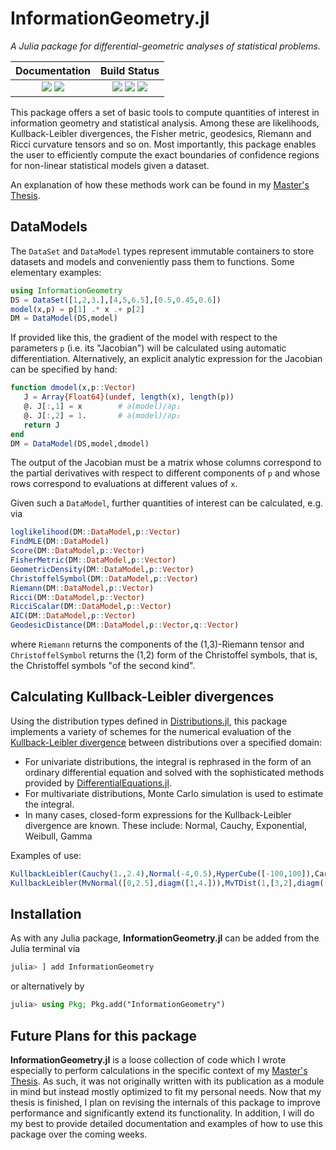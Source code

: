 # InformationGeometry.jl

*A Julia package for differential-geometric analyses of statistical problems.*

| **Documentation** | **Build Status** |
|:-----------------:|:----------------:|
| [![][docs-stable-img]][docs-stable-url] [![][docs-dev-img]][docs-dev-url] | [![][travis-img]][travis-url] [![][appveyor-img]][appveyor-url] [![][codecov-img]][codecov-url] |

This package offers a set of basic tools to compute quantities of interest in information geometry and statistical analysis.
Among these are likelihoods, Kullback-Leibler divergences, the Fisher metric, geodesics, Riemann and Ricci curvature tensors and so on.
Most importantly, this package enables the user to efficiently compute the exact boundaries of confidence regions for non-linear statistical models given a dataset.

An explanation of how these methods work can be found in my [Master's Thesis](https://github.com/RafaelArutjunjan/Master-Thesis).


DataModels
----------
The `DataSet` and `DataModel` types represent immutable containers to store datasets and models and conveniently pass them to functions.
Some elementary examples:
```julia
using InformationGeometry
DS = DataSet([1,2,3.],[4,5,6.5],[0.5,0.45,0.6])
model(x,p) = p[1] .* x .+ p[2]
DM = DataModel(DS,model)
```
If provided like this, the gradient of the model with respect to the parameters `p` (i.e. its "Jacobian") will be calculated using automatic differentiation. Alternatively, an explicit analytic expression for the Jacobian can be specified by hand:
```julia
function dmodel(x,p::Vector)
   J = Array{Float64}(undef, length(x), length(p))
   @. J[:,1] = x        # ∂(model)/∂p₁
   @. J[:,2] = 1.       # ∂(model)/∂p₂
   return J
end
DM = DataModel(DS,model,dmodel)
```
The output of the Jacobian must be a matrix whose columns correspond to the partial derivatives with respect to different components of `p` and whose rows correspond to evaluations at different values of `x`.

Given such a `DataModel`, further quantities of interest can be calculated, e.g. via
```julia
loglikelihood(DM::DataModel,p::Vector)
FindMLE(DM::DataModel)
Score(DM::DataModel,p::Vector)
FisherMetric(DM::DataModel,p::Vector)
GeometricDensity(DM::DataModel,p::Vector)
ChristoffelSymbol(DM::DataModel,p::Vector)
Riemann(DM::DataModel,p::Vector)
Ricci(DM::DataModel,p::Vector)
RicciScalar(DM::DataModel,p::Vector)
AIC(DM::DataModel,p::Vector)
GeodesicDistance(DM::DataModel,p::Vector,q::Vector)
```
where `Riemann` returns the components of the (1,3)-Riemann tensor and `ChristoffelSymbol` returns the (1,2) form of the Christoffel symbols, that is, the Christoffel symbols "of the second kind".


Calculating Kullback-Leibler divergences
----------------------------------------
Using the distribution types defined in [Distributions.jl](https://github.com/JuliaStats/Distributions.jl), this package implements a variety of schemes for the numerical evaluation of the [Kullback-Leibler divergence](https://en.wikipedia.org/wiki/Kullback–Leibler_divergence) between distributions over a specified domain:
* For univariate distributions, the integral is rephrased in the form of an ordinary differential equation and solved with the sophisticated methods provided by [DifferentialEquations.jl](https://github.com/SciML/DifferentialEquations.jl).
* For multivariate distributions, Monte Carlo simulation is used to estimate the integral.
* In many cases, closed-form expressions for the Kullback-Leibler divergence are known. These include: Normal, Cauchy, Exponential, Weibull, Gamma

Examples of use:
```julia
KullbackLeibler(Cauchy(1.,2.4),Normal(-4,0.5),HyperCube([-100,100]),Carlo=false,tol=1e-12)
KullbackLeibler(MvNormal([0,2.5],diagm([1,4.])),MvTDist(1,[3,2],diagm([2.,3.])),HyperCube([[-50,50],[-50,50]]),N=Int(1e8))
```

Installation
------------
As with any Julia package, **InformationGeometry.jl** can be added from the Julia terminal via
```julia
julia> ] add InformationGeometry
```
or alternatively by
```julia
julia> using Pkg; Pkg.add("InformationGeometry")
```

Future Plans for this package
-----------------------------
**InformationGeometry.jl** is a loose collection of code which I wrote especially to perform calculations in the specific context of my [Master's Thesis](https://github.com/RafaelArutjunjan/Master-Thesis). As such, it was not originally written with its publication as a module in mind but instead mostly optimized to fit my personal needs. Now that my thesis is finished, I plan on revising the internals of this package to improve performance and significantly extend its functionality. In addition, I will do my best to provide detailed documentation and examples of how to use this package over the coming weeks.



[docs-stable-img]: https://img.shields.io/badge/docs-stable-blue.svg
[docs-stable-url]: https://RafaelArutjunjan.github.io/InformationGeometry.jl/stable

[docs-dev-img]: https://img.shields.io/badge/docs-dev-blue.svg
[docs-dev-url]: https://RafaelArutjunjan.github.io/InformationGeometry.jl/dev

[travis-img]: https://travis-ci.com/RafaelArutjunjan/InformationGeometry.jl.svg?branch=master
[travis-url]: https://travis-ci.com/RafaelArutjunjan/InformationGeometry.jl

[appveyor-img]: https://ci.appveyor.com/api/projects/status/github/RafaelArutjunjan/InformationGeometry.jl?svg=true
[appveyor-url]: https://ci.appveyor.com/project/RafaelArutjunjan/InformationGeometry-jl

[codecov-img]: https://codecov.io/gh/RafaelArutjunjan/InformationGeometry.jl/branch/master/graph/badge.svg
[codecov-url]: https://codecov.io/gh/RafaelArutjunjan/InformationGeometry.jl
